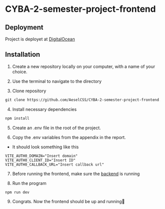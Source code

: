 # CYBA-2-semester-project-frontend

## Deployment

Project is deployet at [DigitalOcean](https://cyba-2-semester-project-frontend-9v9wh.ondigitalocean.app/)

## Installation

1. Create a new repository locally on your computer, with a name of your choice.

2. Use the terminal to navigate to the directory

3. Clone repository

```markdown
git clone https://github.com/AeselCSS/CYBA-2-semester-project-frontend.git .
```

4. Install necessary dependencies

```markdown
npm install
```

5. Create an .env file in the root of the project.

6. Copy the .env variables from the appendix in the report.

-   It should look something like this

```
VITE_AUTH0_DOMAIN="Insert domain"
VITE_AUTH0_CLIENT_ID="Insert ID"
VITE_AUTH0_CALLBACK_URL="Insert callback url"
```

7. Before running the frontend, make sure the [backend](https://github.com/YawHB/CYBA-2-semester-project-backend) is running

8. Run the program

```
npm run dev
```

9. Congrats. Now the frontend should be up and running🥳
